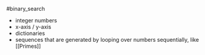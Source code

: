 #binary_search
- integer numbers
- x-axis / y-axis
- dictionaries
- sequences that are generated by looping over numbers sequentially, like [[Primes]]